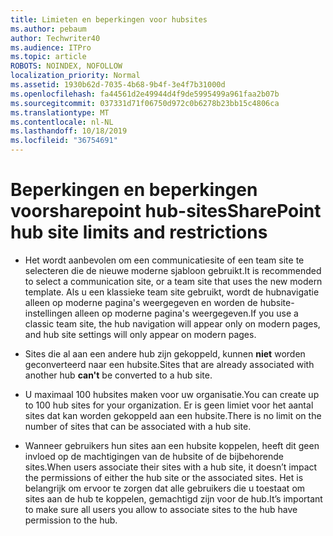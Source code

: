 ```yaml
---
title: Limieten en beperkingen voor hubsites
ms.author: pebaum
author: Techwriter40
ms.audience: ITPro
ms.topic: article
ROBOTS: NOINDEX, NOFOLLOW
localization_priority: Normal
ms.assetid: 1930b62d-7035-4b68-9b4f-3e4f7b31000d
ms.openlocfilehash: fa44561d2e49944d4f9de5995499a961faa2b07b
ms.sourcegitcommit: 037331d71f06750d972c0b6278b23bb15c4806ca
ms.translationtype: MT
ms.contentlocale: nl-NL
ms.lasthandoff: 10/18/2019
ms.locfileid: "36754691"
---
```

# <a name="sharepoint-hub-site-limits-and-restrictions"></a><span data-ttu-id="3cdc0-102">Beperkingen en beperkingen voorsharepoint hub-sites</span><span class="sxs-lookup"><span data-stu-id="3cdc0-102">SharePoint hub site limits and restrictions</span></span>

- <span data-ttu-id="3cdc0-103">Het wordt aanbevolen om een communicatiesite of een team site te selecteren die de nieuwe moderne sjabloon gebruikt.</span><span class="sxs-lookup"><span data-stu-id="3cdc0-103">It is recommended to select a communication site, or a team site that uses the new modern template.</span></span> <span data-ttu-id="3cdc0-104">Als u een klassieke team site gebruikt, wordt de hubnavigatie alleen op moderne pagina's weergegeven en worden de hubsite-instellingen alleen op moderne pagina's weergegeven.</span><span class="sxs-lookup"><span data-stu-id="3cdc0-104">If you use a classic team site, the hub navigation will appear only on modern pages, and hub site settings will only appear on modern pages.</span></span>

- <span data-ttu-id="3cdc0-105">Sites die al aan een andere hub zijn gekoppeld, kunnen **niet** worden geconverteerd naar een hubsite.</span><span class="sxs-lookup"><span data-stu-id="3cdc0-105">Sites that are already associated with another hub **can't** be converted to a hub site.</span></span>

- <span data-ttu-id="3cdc0-106">U maximaal 100 hubsites maken voor uw organisatie.</span><span class="sxs-lookup"><span data-stu-id="3cdc0-106">You can create up to 100 hub sites for your organization.</span></span> <span data-ttu-id="3cdc0-107">Er is geen limiet voor het aantal sites dat kan worden gekoppeld aan een hubsite.</span><span class="sxs-lookup"><span data-stu-id="3cdc0-107">There is no limit on the number of sites that can be associated with a hub site.</span></span>

- <span data-ttu-id="3cdc0-108">Wanneer gebruikers hun sites aan een hubsite koppelen, heeft dit geen invloed op de machtigingen van de hubsite of de bijbehorende sites.</span><span class="sxs-lookup"><span data-stu-id="3cdc0-108">When users associate their sites with a hub site, it doesn’t impact the permissions of either the hub site or the associated sites.</span></span> <span data-ttu-id="3cdc0-109">Het is belangrijk om ervoor te zorgen dat alle gebruikers die u toestaat om sites aan de hub te koppelen, gemachtigd zijn voor de hub.</span><span class="sxs-lookup"><span data-stu-id="3cdc0-109">It’s important to make sure all users you allow to associate sites to the hub have permission to the hub.</span></span>

